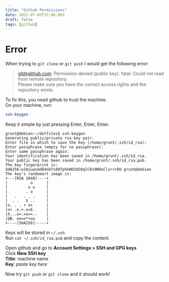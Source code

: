 ```yaml
---
title: "Github Permissions"
date: 2021-07-03T15:06:08Z
draft: false
tags: [github]
---
```


# Error
When trying to `git clone` or `git push` I would get the following error:

> git@github.com: Permission denied (public key).
> fatal: Could not read from remote repository.  
> Please make sure you have the correct access rights
> and the repository exists.

To fix this, you need github to trust the machine.  
On your machine, run:  
```bash 
ssh-keygen
```

Keep it simple by just pressing Enter, Enter, Enter.  

```none
grunt@debian:~/dotfiles$ ssh-keygen
Generating public/private rsa key pair.
Enter file in which to save the key (/home/grunt/.ssh/id_rsa):
Enter passphrase (empty for no passphrase):
Enter same passphrase again:
Your identification has been saved in /home/grunt/.ssh/id_rsa.
Your public key has been saved in /home/grunt/.ssh/id_rsa.pub.
The key fingerprint is:
SHA256:w1Hjuasmd84nbfs897phkWO3dS0qlC8v9N9xClsr+rDU grunt@debian
The key's randomart image is:
+---[RSA 2048]----+
|          o      |
|         o o     |
|        . o      |
|   .   . . .     |
|  . .   S ..     |
|o. . . + o+      |
|o+ .o.+.o=E.     |
|X...o=.=o==..    |
|@B. oo=o*+oo     |
+----[SHA256]-----+
```


Keys will be stored in `~/.ssh`  
Run `cat ~/.ssh/id_rsa.pub` and copy the content.  

Open github and go to **Account Settings > SSH and GPG keys**  
Click **New SSH key**  
**Title**: machine name  
**Key**: _paste key here_  

Now try `git push` or `git clone` and it should work!